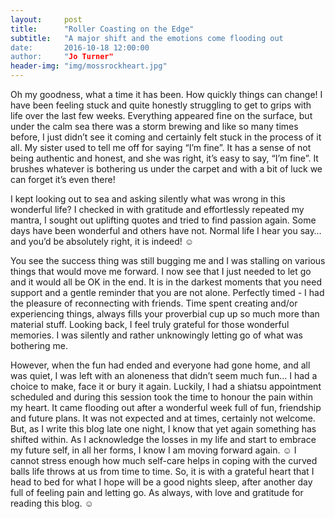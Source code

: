 ```yaml
---
layout:     post
title:      "Roller Coasting on the Edge"
subtitle:   "A major shift and the emotions come flooding out
date:       2016-10-18 12:00:00
author:     "Jo Turner"
header-img: "img/mossrockheart.jpg"
---
```


Oh my goodness, what a time it has been. How quickly things can change! I have been feeling stuck and quite honestly struggling to get to grips with life over the last few weeks. Everything appeared fine on the surface, but under the calm sea there was a storm brewing and like so many times before, I just didn’t see it coming and certainly felt stuck in the process of it all. My sister used to tell me off for saying “I’m fine”. It has a sense of not being authentic and honest, and she was right, it’s easy to say, “I’m fine”. It brushes whatever is bothering us under the carpet and with a bit of luck we can forget it’s even there!

I kept looking out to sea and asking silently what was wrong in this wonderful life? I checked in with gratitude and effortlessly repeated my mantra, I sought out uplifting quotes and tried to find passion again. Some days have been wonderful and others have not. Normal life I hear you say…and you’d be absolutely right, it is indeed! ☺

You see the success thing was still bugging me and I was stalling on various things that would move me forward. I now see that I just needed to let go and it would all be OK in the end. It is in the darkest moments that you need support and a gentle reminder that you are not alone. Perfectly timed - I had the pleasure of reconnecting with friends. Time spent creating and/or experiencing things, always fills your proverbial cup up so much more than material stuff.  Looking back, I feel truly grateful for those wonderful memories. I was silently and rather unknowingly letting go of what was bothering me.

However, when the fun had ended and everyone had gone home, and all was quiet, I was left with an aloneness that didn’t seem much fun… I had a choice to make, face it or bury it again. Luckily, I had a shiatsu appointment scheduled and during this session took the time to honour the pain within my heart. It came flooding out after a wonderful week full of fun, friendship and future plans. It was not expected and at times, certainly not welcome. But, as I write this blog late one night, I know that yet again something has shifted within. As I acknowledge the losses in my life and start to embrace my future self, in all her forms, I know I am moving forward again. ☺ I cannot stress enough how much self-care helps in coping with the curved balls life throws at us from time to time. So, it is with a grateful heart that I head to bed for what I hope will be a good nights sleep, after another day full of feeling pain and letting go. As always, with love and gratitude for reading this blog. ☺ 
